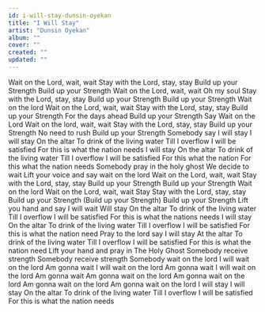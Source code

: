 ```yaml
---
id: i-will-stay-dunsin-oyekan
title: "I Will Stay"
artist: "Dunsin Oyekan"
album: ""
cover: ""
created: ""
updated: ""
---
```


Wait on the Lord, wait, wait
Stay with the Lord, stay, stay
Build up your Strength
Build up your Strength
Wait on the Lord, wait, wait
Oh my soul
Stay with the Lord, stay, stay
Build up your Strength
Build up your Strength
Wait on the lord
Wait on the Lord, wait, wait
Stay with the Lord, stay, stay
Build up your Strength
For the days ahead
Build up your Strength
Say Wait on the Lord
Wait on the lord, wait, wait
Stay with the Lord, stay, stay
Build up your Strength
No need to rush
Build up your Strength
Somebody say
I will stay
I will stay
On the altar
To drink of the living water
Till I overflow
I will be satisfied
For this is what the nation needs
I will stay
On the altar
To drink of the living water
Till I overflow
I will be satisfied
For this what the nation
For this what the nation needs
Somebody pray in the holy ghost
We decide to wait
Lift your voice and say wait on thе lord
Wait on the Lord, wait, wait
Stay with the Lord, stay, stay
Build up your Strength
Build up your Strеngth
Wait on the lord
Wait on the Lord, wait, wait
Stay
Stay with the Lord, stay, stay
Build up your Strength
(Build up your Strength)
Build up your Strength
Lift you hand and say
I will wait
Will stay
On the altar
To drink of the living water
Till I overflow
I will be satisfied
For this is what the nations needs
I will stay
On the altar
To drink of the living water
Till I overflow
I will be satisfied
For this is what the nation need
Pray to the lord say
I will stay
At the altar
To drink of the living water
Till I overflow
I will be satisfied
For this is what the nation need
Lift your hand and pray in The Holy Ghost
Somebody receive strength
Somebody receive strength
Somebody wait on the lord
I will wait on the lord
Am gonna wait
I will wait on the lord
Am gonna wait
I will wait on the lord
Am gonna wait
Am gonna wait on the lord
Am gonna wait on the lord
Am gonna wait on the lord
Am gonna wait on the lord
I will stay
I will stay
On the altar
To drink of the living water
Till I overflow
I will be satisfied
For this is what the nation needs